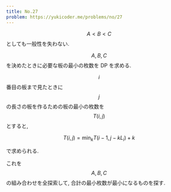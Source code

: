 ```yaml
---
title: No.27
problem: https://yukicoder.me/problems/no/27
---
```

$$ A \lt B \lt C $$ としても一般性を失わない.

$$ A, B, C $$ を決めたときに必要な板の最小の枚数を DP を求める.

$$ i $$ 番目の板まで見たときに $$ j $$ の長さの板を作るための板の最小の枚数を $$ T(i, j) $$ とすると,

$$
T(i, j) = \min_k T(i-1, j-kL_i)+k
$$

で求められる.

これを $$ A, B, C $$ の組み合わせを全探索して, 合計の最小枚数が最小になるものを探す.
